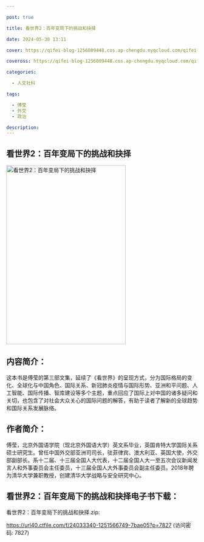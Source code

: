 ```yaml
---

post: true

title: 看世界2：百年变局下的挑战和抉择

date: 2024-05-30 13:11

cover: https://qifei-blog-1256009448.cos.ap-chengdu.myqcloud.com/qifei-blog/s33826935.jpg

coveross: https://qifei-blog-1256009448.cos.ap-chengdu.myqcloud.com/qifei-blog/s33826935.jpg

categories:

  - 人文社科

tags:

  - 傅莹
  - 外交
  - 政治

description:
---
```


## 看世界2：百年变局下的挑战和抉择

<img alt="看世界2：百年变局下的挑战和抉择" class="aligncenter loading" data-was-processed="true" decoding="async" fetchpriority="high" height="471" src="https://qifei-blog-1256009448.cos.ap-chengdu.myqcloud.com/qifei-blog/s33826935.jpg" style="cursor: zoom-in;" width="314"/>

## 内容简介：

这本书是傅莹的第三部文集，延续了《看世界》的呈现方式，分为国际格局的变化、全球化与中国角色、国际关系、新冠肺炎疫情与国际形势、亚洲和平问题、人工智能、国际传播、智库建设等多个主题，重点回应了国际上对中国的诸多疑问和关切，也包含了对社会大众关心的国际问题的解答，有助于读者了解新的全球趋势和国际关系发展脉络。

## 作者简介：

傅莹，北京外国语学院（现北京外国语大学）英文系毕业，英国肯特大学国际关系硕士研究生。曾任中国外交部亚洲司司长，驻菲律宾、澳大利亚、英国大使，外交部副部长。系十二届、十三届全国人大代表，十二届全国人大一至五次会议新闻发言人和外事委员会主任委员，十三届全国人大外事委员会副主任委员。2018年聘为清华大学兼职教授，创建清华大学战略与安全研究中心。

## 看世界2：百年变局下的挑战和抉择电子书下载：

看世界2：百年变局下的挑战和抉择.zip: 

https://url40.ctfile.com/f/24033340-1251566749-7bae05?p=7827 (访问密码: 7827)
